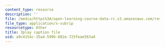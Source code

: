 ```yaml
---
content_type: resource
description: ''
file: /media/https%3A/open-learning-course-data-rc.s3.amazonaws.com/res-10-001-making-science-and-engineering-pictures-a-practical-guide-to-presenting-your-work-spring-2016/a9c4154c35a4599b802e725feae563ad_r0Os1lPSlN0.vtt
file_type: application/x-subrip
resourcetype: Other
title: 3play caption file
uid: a9c4154c-35a4-599b-802e-725feae563ad
---
```


